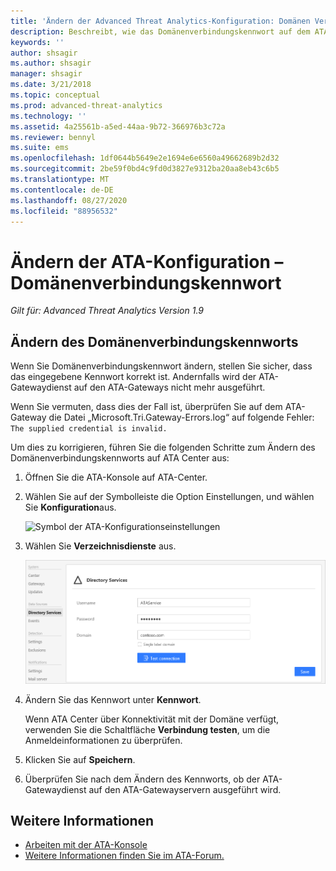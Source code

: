 ```yaml
---
title: 'Ändern der Advanced Threat Analytics-Konfiguration: Domänen Verbindungs Kennwort'
description: Beschreibt, wie das Domänenverbindungskennwort auf dem ATA-Gateway geändert wird.
keywords: ''
author: shsagir
ms.author: shsagir
manager: shsagir
ms.date: 3/21/2018
ms.topic: conceptual
ms.prod: advanced-threat-analytics
ms.technology: ''
ms.assetid: 4a25561b-a5ed-44aa-9b72-366976b3c72a
ms.reviewer: bennyl
ms.suite: ems
ms.openlocfilehash: 1df0644b5649e2e1694e6e6560a49662689b2d32
ms.sourcegitcommit: 2be59f0bd4c9fd0d3827e9312ba20aa8eb43c6b5
ms.translationtype: MT
ms.contentlocale: de-DE
ms.lasthandoff: 08/27/2020
ms.locfileid: "88956532"
---
```

# <a name="change-ata-configuration---domain-connectivity-password"></a>Ändern der ATA-Konfiguration – Domänenverbindungskennwort

*Gilt für: Advanced Threat Analytics Version 1.9*

## <a name="change-the-domain-connectivity-password"></a>Ändern des Domänenverbindungskennworts

Wenn Sie Domänenverbindungskennwort ändern, stellen Sie sicher, dass das eingegebene Kennwort korrekt ist. Andernfalls wird der ATA-Gatewaydienst auf den ATA-Gateways nicht mehr ausgeführt.

Wenn Sie vermuten, dass dies der Fall ist, überprüfen Sie auf dem ATA-Gateway die Datei „Microsoft.Tri.Gateway-Errors.log“ auf folgende Fehler: `The supplied credential is invalid.`

Um dies zu korrigieren, führen Sie die folgenden Schritte zum Ändern des Domänenverbindungskennworts auf ATA Center aus:

1. Öffnen Sie die ATA-Konsole auf ATA-Center.

1. Wählen Sie auf der Symbolleiste die Option Einstellungen, und wählen Sie **Konfiguration**aus.

    ![Symbol der ATA-Konfigurationseinstellungen](media/ATA-config-icon.png)

1. Wählen Sie **Verzeichnisdienste** aus.

    ![Abbildung – Ändern des Kennworts für ATA-Gateway](media/ATA-GW-change-DC-password.png)

1. Ändern Sie das Kennwort unter **Kennwort**.

    Wenn ATA Center über Konnektivität mit der Domäne verfügt, verwenden Sie die Schaltfläche **Verbindung testen**, um die Anmeldeinformationen zu überprüfen.

1. Klicken Sie auf **Speichern**.

1. Überprüfen Sie nach dem Ändern des Kennworts, ob der ATA-Gatewaydienst auf den ATA-Gatewayservern ausgeführt wird.



## <a name="see-also"></a>Weitere Informationen
- [Arbeiten mit der ATA-Konsole](working-with-ata-console.md)
- [Weitere Informationen finden Sie im ATA-Forum.](https://social.technet.microsoft.com/Forums/security/home?forum=mata)
